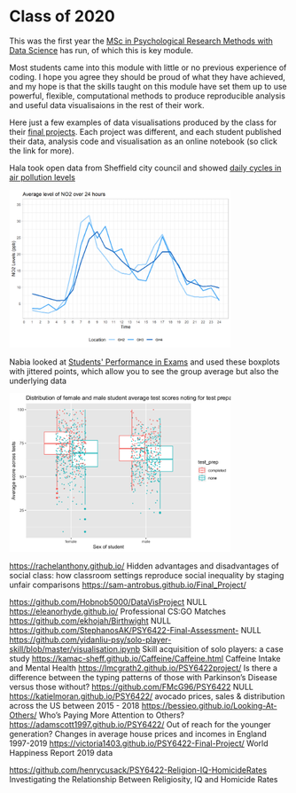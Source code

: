 # Class of 2020

This was the first year the [MSc in Psychological Research Methods with Data Science](https://www.sheffield.ac.uk/psychology/prospectivepg/masters/data-science) has run, of which this is key module.

Most students came into this module with little or no previous experience of coding. I hope you agree they should be proud of what they have achieved, and my hope is that the skills taught on this module have set them up to use powerful, flexible, computational methods to produce reproducible analysis and useful data visualisaions in the rest of their work.




Here just a few examples of data visualisations produced by the class for their [final projects](docs/final-project.html). Each project was different, and each student published their data, analysis code and visualisation as an online notebook (so click the link for more).

Hala took open data from Sheffield city council and showed [daily cycles in air pollution levels](https://halaaj.github.io/PSY6422/)

<img src="images/hala.png" style="width: 400px; float: center;">

Nabia looked at [Students' Performance in Exams](https://nabihaahmad.github.io/) and used these boxplots with jittered points, which allow you to see the group average but also the underlying data

<img src="images/nabia.png" style="width: 400px; float: center;">


https://rachelanthony.github.io/	 Hidden advantages and disadvantages of social class: how classroom settings reproduce social inequality by staging unfair comparisons
https://sam-antrobus.github.io/Final_Project/	
	
https://github.com/Hobnob5000/DataVisProject	NULL
https://eleanorhyde.github.io/	Professional CS:GO Matches
https://github.com/ekhojah/Birthwight	NULL
https://github.com/StephanosAK/PSY6422-Final-Assessment-	NULL
https://github.com/yidanliu-psy/solo-player-skill/blob/master/visualisation.ipynb	Skill acquisition of solo players: a case study
https://kamac-sheff.github.io/Caffeine/Caffeine.html	Caffeine Intake and Mental Health
https://lmcgrath2.github.io/PSY6422project/	Is there a difference between the typing patterns of those with Parkinson’s Disease versus those without?
https://github.com/FMcG96/PSY6422	NULL
https://katielmoran.github.io/PSY6422/	 avocado prices, sales & distribution across the US between 2015 - 2018
https://bessieo.github.io/Looking-At-Others/	Who’s Paying More Attention to Others?
https://adamscott1997.github.io/PSY6422/	Out of reach for the younger generation? Changes in average house prices and incomes in England 1997-2019
https://victoria1403.github.io/PSY6422-Final-Project/	World Happiness Report 2019 data
	
https://github.com/henrycusack/PSY6422-Religion-IQ-HomicideRates	Investigating the Relationship Between Religiosity, IQ and Homicide Rates

